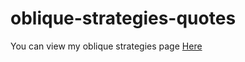 # oblique-strategies-quotes
You can view my oblique strategies page [Here](https://chriskeno.github.io/oblique-strategies-quotes.html)
